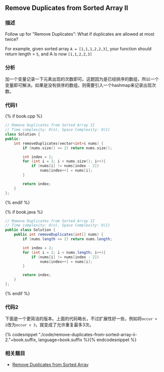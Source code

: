 ## Remove Duplicates from Sorted Array II

### 描述

Follow up for "Remove Duplicates": What if duplicates are allowed at most twice?

For example, given sorted array `A = [1,1,1,2,2,3]`, your function should return length = `5`, and A is now `[1,1,2,2,3]`


### 分析

加一个变量记录一下元素出现的次数即可。这题因为是已经排序的数组，所以一个变量即可解决。如果是没有排序的数组，则需要引入一个hashmap来记录出现次数。


### 代码1

{% if book.cpp %}
```cpp
// Remove Duplicates from Sorted Array II
// Time complexity: O(n), Space Complexity: O(1)
class Solution {
public:
    int removeDuplicates(vector<int>& nums) {
        if (nums.size() <= 2) return nums.size();

        int index = 2;
        for (int i = 2; i < nums.size(); i++){
            if (nums[i] != nums[index - 2])
                nums[index++] = nums[i];
        }

        return index;
    }
};
```
{% endif %}

{% if book.java %}
```java
// Remove Duplicates from Sorted Array II
// Time complexity: O(n), Space Complexity: O(1)
public class Solution {
    public int removeDuplicates(int[] nums) {
        if (nums.length <= 2) return nums.length;

        int index = 2;
        for (int i = 2; i < nums.length; i++){
            if (nums[i] != nums[index - 2])
                nums[index++] = nums[i];
        }

        return index;
    }
};
```
{% endif %}


### 代码2

下面是一个更简洁的版本。上面的代码略长，不过扩展性好一些，例如将`occur < 2`改为`occur < 3`，就变成了允许重复最多3次。

{% codesnippet "./code/remove-duplicates-from-sorted-array-ii-2."+book.suffix, language=book.suffix %}{% endcodesnippet %}


### 相关题目

* [Remove Duplicates from Sorted Array](remove-duplicates-from-sorted-array.md)
